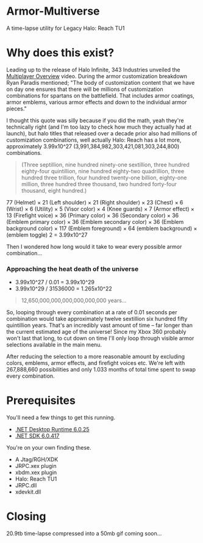 # Armor-Multiverse
A time-lapse utility for Legacy Halo: Reach TU1

# Why does this exist?
Leading up to the release of Halo Infinite, 343 Industries unveiled the [Multiplayer Overview](https://youtu.be/n-O7OuliQRY?si=qlWMteWaNh04ijBQ&t=403) video. During the armor customization breakdown Ryan Paradis mentioned; "The body of customization content that we have on day one ensures that there will be millions of customization combinations for spartans on the battlefield. That includes armor coatings, armor emblems, various armor effects and down to the individual armor pieces." 

I thought this quote was silly because if you did the math, yeah they're technically right (and I'm too lazy to check how much they actually had at launch), but halo titles that released over a decade prior also had millions of customization combinations, well actually Halo: Reach has a lot more, approximately 3.99x10^27 (3,991,384,982,303,421,081,303,244,800) combinations.

> (Three septillion, nine hundred ninety-one sextillion, three hundred eighty-four quintillion, nine hundred eighty-two quadrillion, three hundred three trillion, four hundred twenty-one billion, eighty-one million, three hundred three thousand, two hundred forty-four thousand, eight hundred.)

77 (Helmet) × 21 (Left shoulder) × 21 (Right shoulder) × 23 (Chest) × 6 (Wrist) × 6 (Utility) × 5 (Visor color) × 4 (Knee guards) × 7 (Armor effect) × 13 (Firefight voice) × 36 (Primary color) × 36 (Secondary color) × 36 (Emblem primary color) × 36 (Emblem secondary color) × 36 (Emblem background color) × 117 (Emblem foreground) × 64 (emblem background) × (emblem toggle) 2 = 3.99x10^27

Then I wondered how long would it take to wear every possible armor combination...

### Approaching the heat death of the universe
- 3.99x10^27 / 0.01 = 3.99x10^29
- 3.99x10^29 / 31536000 = 1.265x10^22 
> 12,650,000,000,000,000,000,000 years... 

So, looping through every combination at a rate of 0.01 seconds per combination would take approximately twelve sextillion six hundred fifty quintillion years. That's an incredibly vast amount of time – far longer than the current estimated age of the universe! Since my Xbox 360 probably won't last that long, to cut down on time I'll only loop through visible armor selections available in the main menu.

After reducing the selection to a more reasonable amount by excluding colors, emblems, armor effects, and firefight voices etc. We're left with 267,888,660 possibilities and only 1.033 months of total time spent to swap every combination.

# Prerequisites
You'll need a few things to get this running.
- [.NET Desktop Runtime 6.0.25](https://dotnet.microsoft.com/en-us/download/dotnet/6.0)
- [.NET SDK 6.0.417](https://dotnet.microsoft.com/en-us/download/dotnet/6.0)

You're on your own finding these.
- A Jtag/RGH/XDK
- JRPC.xex plugin
- xbdm.xex plugin
- Halo: Reach TU1
- JRPC.dll
- xdevkit.dll

# Closing
20.9tb time-lapse compressed into a 50mb gif coming soon...
